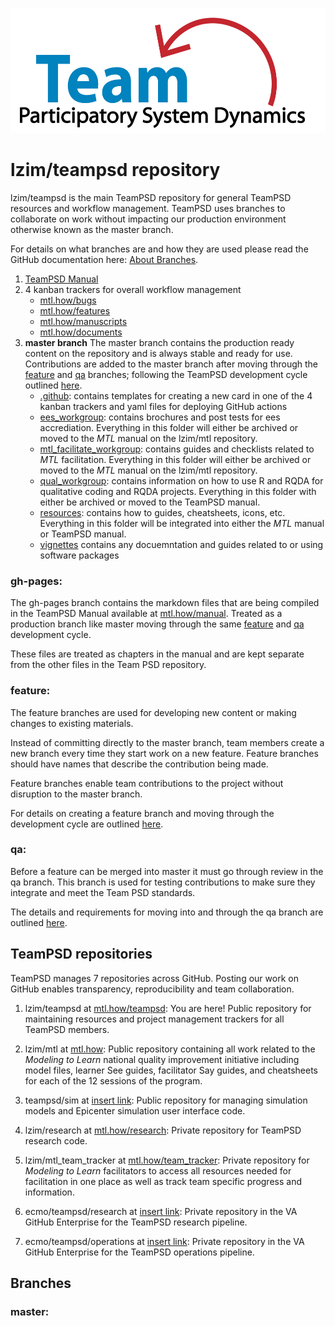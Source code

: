 <img src = "https://github.com/lzim/teampsd/blob/master/resources/logos/team_psd_logo_sm.png"
     height = "200" width = "600">  

# lzim/teampsd repository
lzim/teampsd is the main TeamPSD repository for general TeamPSD resources and workflow management. TeamPSD uses branches to collaborate on work without impacting our production environment otherwise known as the master branch.

For details on what branches are and how they are used please read the GitHub documentation here: [About Branches](https://docs.github.com/en/github/collaborating-with-issues-and-pull-requests/about-branches).


1. [TeamPSD Manual](mtl.how/manual)
2. 4 kanban trackers for overall workflow management
    - [mtl.how/bugs](https://mtl.how/issues)
    - [mtl.how/features](https://mtl.how/features)
    - [mtl.how/manuscripts](https://mtl.how/manuscripts)
    - [mtl.how/documents](https://mtl.how/documents)
3. **master branch** The master branch contains the production ready content on the repository and is always stable and ready for use. Contributions are added to the master branch after moving through the [feature](#feature) and [qa](#qa) branches; following the TeamPSD development cycle outlined [here](link-to-teampsd-manual-dev-test-prod-cycle).
    - [.github](https://github.com/lzim/teampsd/tree/master/.github): contains templates for creating a new card in one of the 4 kanban trackers and yaml files for deploying GitHub actions
    - [ees_workgroup](https://github.com/lzim/teampsd/tree/master/ees_workgroup): contains brochures and post tests for ees accrediation. Everything in this folder will either be archived or moved to the *MTL* manual on the lzim/mtl repository.
    - [mtl_facilitate_workgroup](https://github.com/lzim/teampsd/tree/master/mtl_facilitate_workgroup): contains guides and checklists related to *MTL* facilitation. Everything in this folder will either be archived or moved to the *MTL* manual on the lzim/mtl repository.
    - [qual_workgroup](https://github.com/lzim/teampsd/tree/master/qual_workgroup): contains information on how to use R and RQDA for qualitative coding and RQDA projects. Everything in this folder with either be archived or moved to the TeamPSD manual.
    - [resources](https://github.com/lzim/teampsd/tree/master/resources): contains how to guides, cheatsheets, icons, etc. Everything in this folder will be integrated into either the *MTL* manual or TeamPSD manual.
    - [vignettes](https://github.com/lzim/teampsd/tree/master/vignettes) contains any docuemntation and guides related to or using software packages
    
    
### gh-pages:
The gh-pages branch contains the markdown files that are being compiled in the TeamPSD Manual available at [mtl.how/manual](mtl.how/manual). Treated as a production branch like master moving through the same [feature](#feature) and [qa](#qa) development cycle.

These files are treated as chapters in the manual and are kept separate from the other files in the Team PSD repository.


### feature:
The feature branches are used for developing new content or making changes to existing materials.

Instead of committing directly to the master branch, team members create a new branch every time they start work on a new feature. Feature branches should have names that describe the contribution being made.

Feature branches enable team contributions to the project without disruption to the master branch.

For details on creating a feature branch and moving through the development cycle are outlined [here](link-to-teampsd-manual-dev-test-prod-cycle).

### qa:
Before a feature can be merged into master it must go through review in the qa branch. This branch is used for testing contributions to make sure they integrate and meet the Team PSD standards.

The details and requirements for moving into and through the qa branch are outlined [here](link-to-teampsd-manual-dev-test-prod-cycle).

    
## TeamPSD repositories
TeamPSD manages 7 repositories across GitHub. Posting our work on GitHub enables transparency, reproducibility and team collaboration.
1. lzim/teampsd at [mtl.how/teampsd](https://mtl.how/teampsd): You are here! Public repository for maintaining resources and project management trackers for all TeamPSD members.

2. lzim/mtl at [mtl.how](https://mtl.how): Public repository containing all work related to the *Modeling to Learn* national quality improvement initiative including model files, learner See guides, facilitator Say guides, and cheatsheets for each of the 12 sessions of the program.

3. teampsd/sim at [insert link](): Public repository for managing simulation models and Epicenter simulation user interface code.

4. lzim/research at [mtl.how/research](https://mtl.how/research): Private repository for TeamPSD research code.

5. lzim/mtl_team_tracker at [mtl.how/team_tracker](https://mtl.how/team_tracker): Private repository for *Modeling to Learn* facilitators to access all resources needed for facilitation in one place as well as track team specific progress and information.

6. ecmo/teampsd/research at [insert link](): Private repository in the VA GitHub Enterprise for the TeamPSD research pipeline.

7. ecmo/teampsd/operations at [insert link](): Private repository in the VA GitHub Enterprise for the TeamPSD operations pipeline.
    

## Branches



### master:






